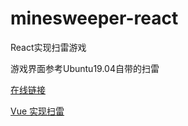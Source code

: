# minesweeper-react

React实现扫雷游戏

游戏界面参考Ubuntu19.04自带的扫雷

[在线链接](https://jiangshanmeta.github.io/minesweeper-react/index.html)

[Vue 实现扫雷](https://github.com/jiangshanmeta/mineSweeper-vue)
